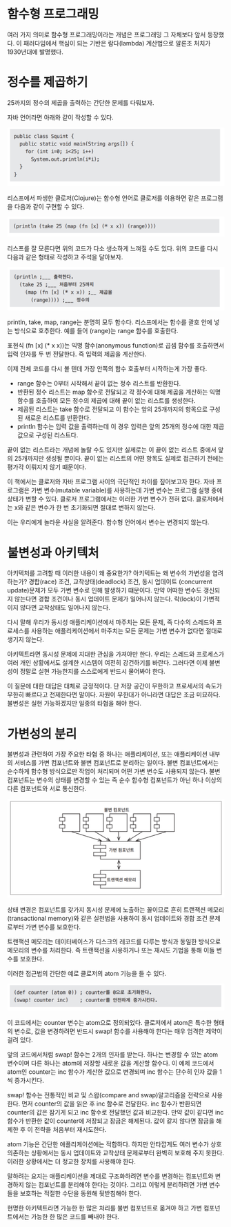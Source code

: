 # **함수형 프로그래밍**  
여러 가지 의미로 함수형 프로그래밍이라는 개념은 프로그래밍 그 자체보다 앞서 등장했다. 이 패러다임에서 핵심이 되는 기반은 람다(lambda) 계산법으로 
알론조 처치가 1930년대에 발명했다.  
  
# **정수를 제곱하기**  
25까지의 정수의 제곱을 출력하는 간단한 문제를 다뤄보자.  
  
자바 언어라면 아래와 같이 작성할 수 있다.  
  
![img.png](image/img.png)  
  
리스프에서 파생한 클로저(Clojure)는 함수형 언어로 클로저를 이용하면 같은 프로그램을 다음과 같이 구현할 수 있다.  
  
![img.png](image/img2.png)  
  
리스프를 잘 모른다면 위의 코드가 다소 생소하게 느껴질 수도 있다. 위의 코드를 다시 다음과 같은 형태로 작성하고 주석을 달아보자.  
  
![img.png](image/img3.png)  
  
println, take, map, range는 분명히 모두 함수다. 리스프에서는 함수를 괄호 안에 넣는 방식으로 호추한다. 예를 들어 (range)는 range 함수를 호출한다.  
  
표현식 (fn [x] (* x x))는 익명 함수(anonymous function)로 곱셈 함수를 호출하면서 입력 인자를 두 번 전달한다. 즉 입력의 제곱을 계산한다.  
  
이제 전체 코드를 다시 볼 텐데 가장 안쪽의 함수 호출부터 시작하는게 가장 좋다.  
  
- range 함수는 0부터 시작해서 끝이 없는 정수 리스트를 반환한다.  
- 반환된 정수 리스트는 map 함수로 전달되고 각 정수에 대해 제곱을 계산하는 익명 함수를 호출하여 모든 정수의 제곱에 대해 끝이 없는 리스트를 생성한다.  
- 제곱된 리스트는 take 함수로 전달되고 이 함수는 앞의 25개까지의 항목으로 구성된 새로운 리스트를 반환한다.  
- println 함수는 입력 값을 출력하는데 이 경우 입력은 앞의 25개의 정수에 대한 제곱 값으로 구성된 리스트다.  
  
끝이 없는 리스트라는 개념에 놀랄 수도 있지만 실제로는 이 끝이 없는 리스트 중에서 앞의 25개까지만 생성될 뿐이다. 끝이 없는 리스트의 어떤 항목도 
실제로 접근하기 전에는 평가각 이뤄지지 않기 떄문이다.  
  
이 책에서는 클로저와 자바 프로그램 사이의 극단적인 차이를 짚어보고자 한다. 자바 프로그램은 가변 변수(mutable variable)를 사용하는데 가변 변수는 
프로그램 실행 중에 상태가 변할 수 있다. 클로저 프로그램에서는 이러한 가변 변수가 전혀 없다. 클로저에서는 x와 같은 변수가 한 번 초기화되면 절대로 
변하지 않는다.  
  
이는 우리에게 놀라운 사실을 알려준다. 함수형 언어에서 변수는 변경되지 않는다.  
  
# **불변성과 아키텍처**  
아키텍처를 고려할 때 이러한 내용이 왜 중요한가? 아키텍트는 왜 변수의 가변성을 염려하는가? 경합(race) 조건, 교착상태(deadlock) 조건, 동시 업데이트
(concurrent update)문제가 모두 가변 변수로 인해 발생하기 떄문이다. 만약 어떠한 변수도 갱신되지 않는다면 경합 조건이나 동시 업데이트 문제가 
일어나지 않는다. 락(lock)이 가변적이지 않다면 교착상태도 일어나지 않는다.  
  
다시 말해 우리가 동시성 애플리케이션에서 마주치는 모든 문제, 즉 다수의 스레드와 프로세스를 사용하는 애플리케이션에서 마주치는 모든 문제는 가변 변수가 
없다면 절대로 생기지 않는다.  
  
아키텍트라면 동시성 문제에 지대한 관심을 가져야만 한다. 우리는 스레드와 프로세스가 여러 개인 상황에서도 설계한 시스템이 여전히 강건하기를 바란다. 그러다면 
이제 불변성이 정말로 실현 가능한지를 스스로에게 반드시 물어봐야 한다.  
  
이 질문에 대한 대답은 대체로 긍정적이다. 단 저장 공간이 무한하고 프로세서의 속도가 무한히 빠르다고 전제한다면 말이다. 자원이 무한대가 아니라면 대답은 
조금 미묘하다. 불변성은 실현 가능하겠지만 일종의 타협을 해야 한다.  
  
# **가변성의 분리**  
불변성과 관련하여 가장 주요한 타협 중 하나는 애플리케이션, 또는 애플리케이션 내부의 서비스를 가변 컴포넌트와 불변 컴포넌트로 분리하는 일이다. 불변 
컴포넌트에서는 순수하게 함수형 방식으로만 작업이 처리되며 어떤 가변 변수도 사용되지 않는다. 불변 컴포넌트는 변수의 상태를 변경할 수 있는 즉 순수 함수형 
컴포넌트가 아닌 하나 이상의 다른 컴포넌트와 서로 통신한다.  
  
![img.png](image/img4.png)  
  
상태 변경은 컴포넌트를 갖가지 동시성 문제에 노출하는 꼴이므로 흔히 트랜잭션 메모리(transactional memory)와 같은 실천법을 사용하여 동시 업데이트와 
경합 조건 문제로부터 가변 변수를 보호한다.  
  
트랜잭션 메모리는 데이터베이스가 디스크의 레코드를 다루는 방식과 동일한 방식으로 메모리의 변수를 처리한다. 즉 트랜잭션을 사용하거나 또는 재시도 
기법을 통해 이들 변수를 보호한다.  
  
이러한 접근법의 간단한 예로 클로저의 atom 기능을 들 수 있다.  
  
![img.png](image/img5.png)  
  
이 코드에서는 counter 변수는 atom으로 정의되었다. 클로저에서 atom은 특수한 형태의 변수로, 값을 변경하려면 반드시 swap! 함수를 사용해야 한다는 
매우 엄격한 제약이 걸려 있다.  
  
앞의 코드에서처럼 swap! 함수는 2개의 인자를 받는다. 하나는 변경할 수 있는 atom 변수이며 다른 하나는 atom에 저장할 새로운 값을 계산할 함수다. 
이 예제 코드에서 atom인 counter는 inc 함수가 계산한 값으로 변경되며 inc 함수는 단수히 인자 값을 1씩 증가시킨다.  
  
swap! 함수는 전통적인 비교 및 스왑(compare and swap)알고리즘을 전략으로 사용한다. 먼저 counter의 값을 읽은 후 inc 함수로 전달한다. inc 함수가 
반환되면 counter의 값은 잠기게 되고 inc 함수로 전달했던 값과 비교한다. 만약 값이 같다면 inc 함수가 반환한 값이 counter에 저장되고 잠금은 해제된다. 
값이 같지 않다면 잠금을 해제한 후 이 전략을 처음부터 재시도한다.  
  
atom 기능은 간단한 애플리케이션에는 적합하다. 하지만 안타깝게도 여러 변수가 상호 의존하는 상황에서는 동시 업데이트와 교착상태 문제로부터 완벽히 
보호해 주지 못한다. 이러한 상황에서는 더 정교한 장치를 사용해야 한다.  
  
말하려는 요지는 애플리케이션을 제대로 구조화하려면 변수를 변경하는 컴포넌트와 변경하지 않는 컴포넌트를 분리해야 한다는 것이다. 그리고 이렇게 분리하려면 
가변 변수들을 보호하는 적절한 수단을 동원해 뒷받침해야 한다.  
  
현명한 아키텍트라면 가능한 한 많은 처리를 불변 컴포넌트로 옮겨야 하고 가변 컴포넌트에서는 가능한 한 많은 코드를 빼내야 한다.  
  
